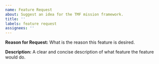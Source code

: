 ```yaml
---
name: Feature Request
about: Suggest an idea for the TMF mission framework.
title: ''
labels: feature request
assignees: ''
---
```


<!--
🚨🚨🚨🚨🚨🚨🚨🚨🚨🚨

Before requesting a feature make sure it's something that's within the scope of TMF mission framework, feature requests for other mods will be closed.
Remember that Feature Requests aren't bug reports, if something is broken make a Bug Report not a Feature Request!
-->

**Reason for Request:**
What is the reason this feature is desired.

**Description:**
A clear and concise description of what feature the feature would do.
